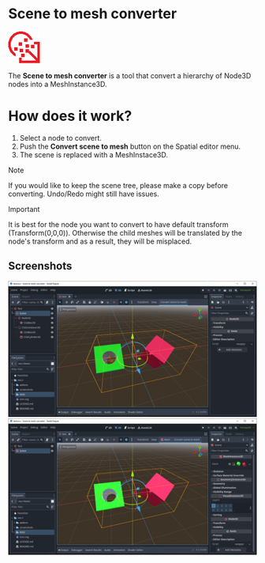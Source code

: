 # Scene to mesh converter

![Scene to mesh converter](screenshots/icon.png)

The **Scene to mesh converter** is a tool that convert a hierarchy of Node3D nodes into a MeshInstance3D.

# How does it work?
1. Select a node to convert.
2. Push the **Convert scene to mesh** button on the Spatial editor menu.
3. The scene is replaced with a MeshInstace3D.

> [!NOTE]
> If you would like to keep the scene tree, please make a copy before converting. Undo/Redo might still have issues.

> [!IMPORTANT]
> It is best for the node you want to convert to have default transform (Transform(0,0,0)). Otherwise the child meshes will be translated by the node's transform and as a result, they will be misplaced.


## Screenshots

![Convert scene to mesh, scene selected](screenshots/scene_to_mesh_test_scene.png)
![Convert scene to mesh, scene converted](screenshots/scene_to_mesh_test_mesh.png)
